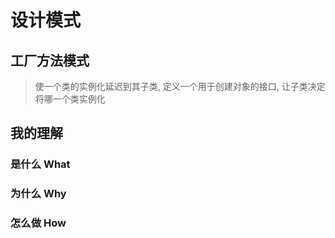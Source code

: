 # 设计模式

## 工厂方法模式

> 使一个类的实例化延迟到其子类, 定义一个用于创建对象的接口, 让子类决定将哪一个类实例化


## 我的理解

### 是什么 What

### 为什么 Why

### 怎么做 How
